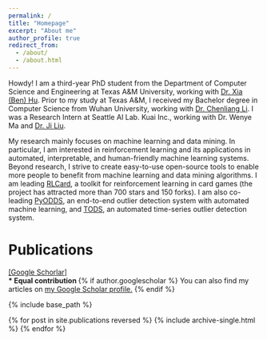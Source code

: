 ```yaml
---
permalink: /
title: "Homepage"
excerpt: "About me"
author_profile: true
redirect_from: 
  - /about/
  - /about.html
---
```


Howdy! I am a third-year PhD student from the Department of Computer Science and Engineering at Texas A&M University, working with [Dr. Xia (Ben) Hu](http://faculty.cs.tamu.edu/xiahu/). Prior to my study at Texas A&M, I received my Bachelor degree in Computer Science from Wuhan University, working with [Dr. Chenliang Li](http://www.lichenliang.net/). I was a Research Intern at Seattle AI Lab. Kuai Inc., working with Dr. Wenye Ma and [Dr. Ji Liu](http://jiliu-ml.org/).

My research mainly focuses on machine learning and data mining. In particular, I am interested in reinforcement learning and its applications in automated, interpretable, and human-friendly machine learning systems. Beyond research, I strive to create easy-to-use open-source tools to enable more people to benefit from machine learning and data mining algorithms. I am leading [RLCard](https://github.com/datamllab/rlcard), a toolkit for reinforcement learning in card games (the project has attracted more than 700 stars and 150 forks). I am also co-leading [PyODDS](https://github.com/datamllab/pyodds), an end-to-end outlier detection system with automated machine learning, and [TODS](https://github.com/datamllab/tods), an automated time-series outlier detection system.

<h1> Publications </h1>

<a href="https://scholar.google.com/citations?user=RXp2tEwAAAAJ&hl=en"> [Google Schorlar] </a>
<br>
<b> * Equal contribution </b>
{% if author.googlescholar %}
  You can also find my articles on <u><a href="{{author.googlescholar}}">my Google Scholar profile</a>.</u>
{% endif %}

{% include base_path %}

{% for post in site.publications reversed %}
  {% include archive-single.html %}
{% endfor %}

